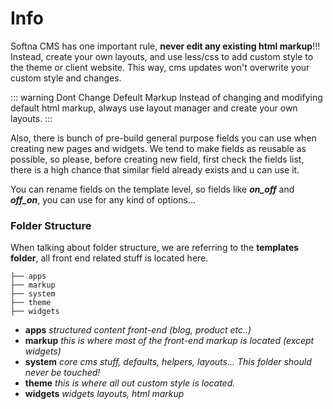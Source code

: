 # Info

Softna CMS has one important rule, **never edit any existing html markup**!!! Instead, create your own layouts, and use less/css to add custom style to the theme or client website. This way, cms updates won't overwrite your custom style and changes.

::: warning Dont Change Defeult Markup
Instead of changing and modifying default html markup, always use layout manager and create your own layouts.
:::

Also, there is bunch of pre-build general purpose fields you can use when creating new pages and widgets. We tend to make fields as reusable as possible, so please, before creating new field, first check the fields list, there is a high chance that similar field already exists and u can use it.

You can rename fields on the template level, so fields like ***on_off*** and ***off_on***, you can use for any kind of options...



### Folder Structure

When talking about folder structure, we are referring to the **templates folder**, all front end related stuff is located here.

```
├── apps    
├── markup
├── system
├── theme
├── widgets
```

* **apps** *structured content front-end (blog, product  etc..)*  
* **markup** *this is where most of the front-end markup is located (except widgets)*   
* **system** *core cms stuff, defaults, helpers, layouts... This folder should never be touched!*    
* **theme** *this is where all out custom style is located.*   
* **widgets** *widgets layouts, html markup*
